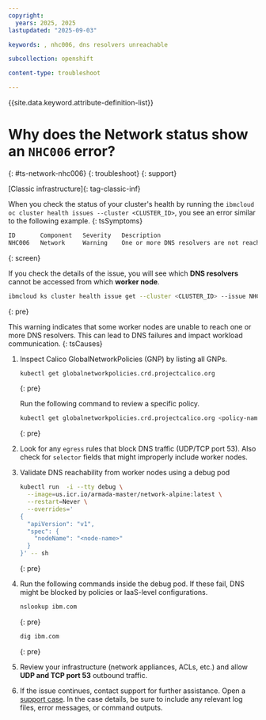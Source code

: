 ```yaml
---
copyright: 
  years: 2025, 2025
lastupdated: "2025-09-03"

keywords: , nhc006, dns resolvers unreachable

subcollection: openshift

content-type: troubleshoot

---
```


{{site.data.keyword.attribute-definition-list}}

# Why does the Network status show an `NHC006` error?
{: #ts-network-nhc006}
{: troubleshoot}
{: support}

[Classic infrastructure]{: tag-classic-inf}

When you check the status of your cluster's health by running the `ibmcloud oc cluster health issues --cluster <CLUSTER_ID>`, you see an error similar to the following example.
{: tsSymptoms}

```sh
ID       Component   Severity   Description
NHC006   Network     Warning    One or more DNS resolvers are not reachable from certain worker nodes.
```
{: screen}

If you check the details of the issue, you will see which **DNS resolvers** cannot be accessed from which **worker node**.

```sh
ibmcloud ks cluster health issue get --cluster <CLUSTER_ID> --issue NHC006
```
{: pre}

This warning indicates that some worker nodes are unable to reach one or more DNS resolvers. This can lead to DNS failures and impact workload communication.
{: tsCauses}

1. Inspect Calico GlobalNetworkPolicies (GNP) by listing all GNPs.
    ```sh
    kubectl get globalnetworkpolicies.crd.projectcalico.org
    ```
    {: pre}

    Run the following command to review a specific policy.
    ```sh
    kubectl get globalnetworkpolicies.crd.projectcalico.org <policy-name> -o yaml
    ```
    {: pre}

2. Look for any `egress` rules that block DNS traffic (UDP/TCP port 53). Also check for `selector` fields that might improperly include worker nodes.

3. Validate DNS reachability from worker nodes using a debug pod
    ```sh
    kubectl run  -i --tty debug \
      --image=us.icr.io/armada-master/network-alpine:latest \
      --restart=Never \
      --overrides='
    {
      "apiVersion": "v1",
      "spec": {
        "nodeName": "<node-name>"
      }
    }' -- sh 
    ```
    {: pre}

4. Run the following commands inside the debug pod. If these fail, DNS might be blocked by policies or IaaS-level configurations.

    ```sh
    nslookup ibm.com
    ```
    {: pre}

    ```sh
    dig ibm.com
    ```
    {: pre}

5. Review your infrastructure (network appliances, ACLs, etc.) and allow **UDP and TCP port 53** outbound traffic.
6. If the issue continues, contact support for further assistance. Open a [support case](/docs/account?topic=account-using-avatar). In the case details, be sure to include any relevant log files, error messages, or command outputs.
